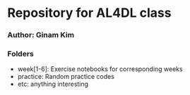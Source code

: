 # Repository for AL4DL class

### Author: Ginam Kim

### Folders
- week[1-6]: Exercise notebooks for corresponding weeks
- practice: Random practice codes
- etc: anything interesting
